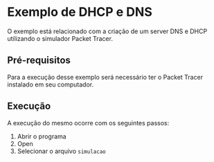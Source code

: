 # Exemplo de DHCP e DNS
O exemplo está relacionado com a criação de um server DNS e DHCP utilizando o simulador Packet Tracer.

## Pré-requisitos
Para a execução desse exemplo será necessário ter o Packet Tracer instalado em seu computador.

## Execução
A execução do mesmo ocorre com os seguintes passos:
1. Abrir o programa
2. Open
3. Selecionar o arquivo ```simulacao```
